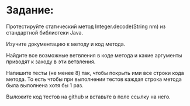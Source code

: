 # Задание:
Протестируйте статический метод Integer.decode(String nm) из стандартной библиотеки Java.

Изучите документацию к методу и код метода.

Найдите все возможные ветвления в коде метода и какие аргументы приводят к заходу в эти ветвления.

Напишите тесты (не менее 8) так, чтобы покрыть ими все строки кода метода. То есть чтобы при выполнении тестов каждая строка метода была выполнена хотя бы 1 раз.

Выложите код тестов на github и вставьте в поле ссылку на него.
